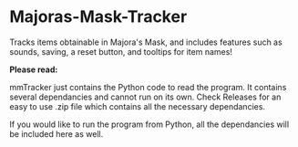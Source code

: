 # Majoras-Mask-Tracker
Tracks items obtainable in Majora's Mask, and includes features such as sounds, saving, a reset button, and tooltips for item names!

**Please read:**

mmTracker just contains the Python code to read the program. It contains several dependancies and cannot run on its own.
Check Releases for an easy to use .zip file which contains all the necessary dependancies.

If you would like to run the program from Python, all the dependancies will be included here as well.
